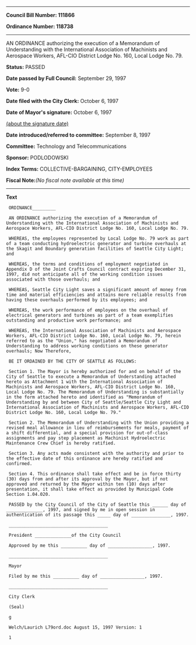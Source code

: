 

********

**Council Bill Number: 111866**
   
**Ordinance Number: 118738**
********

 AN ORDINANCE authorizing the execution of a Memorandum of Understanding with the International Association of Machinists and Aerospace Workers, AFL-CIO District Lodge No. 160, Local Lodge No. 79.

**Status:** PASSED
   
**Date passed by Full Council:** September 29, 1997
   
**Vote:** 9-0
   
**Date filed with the City Clerk:** October 6, 1997
   
**Date of Mayor's signature:** October 6, 1997
   
[(about the signature date)](/~public/approvaldate.htm)
   
   
   
**Date introduced/referred to committee:** September 8, 1997
   
**Committee:** Technology and Telecommunications
   
**Sponsor:** PODLODOWSKI
   
   
**Index Terms:** COLLECTIVE-BARGAINING, CITY-EMPLOYEES

**Fiscal Note:**_(No fiscal note available at this time)_

********

**Text**
   
```
 ORDINANCE_________

 AN ORDINANCE authorizing the execution of a Memorandum of Understanding with the International Association of Machinists and Aerospace Workers, AFL-CIO District Lodge No. 160, Local Lodge No. 79.

 WHEREAS, the employees represented by Local Lodge No. 79 work as part of a team conducting hydroelectric generator and turbine overhauls at the Skagit and Boundary generation facilities of Seattle City Light; and

 WHEREAS, the terms and conditions of employment negotiated in Appendix D of the Joint Crafts Council contract expiring December 31, 1997, did not anticipate all of the working condition issues associated with those overhauls; and

 WHEREAS, Seattle City Light saves a significant amount of money from time and material efficiencies and attains more reliable results from having these overhauls performed by its employees; and

 WHEREAS, the work performance of employees on the overhaul of electrical generators and turbines as part of a team exemplifies outstanding and productive work performance; and

 WHEREAS, the International Association of Machinists and Aerospace Workers, AFL-CIO District Lodge No. 160, Local Lodge No. 79, herein referred to as the "Union," has negotiated a Memorandum of Understanding to address working conditions on these generator overhauls; Now Therefore,

 BE IT ORDAINED BY THE CITY OF SEATTLE AS FOLLOWS:

 Section 1. The Mayor is hereby authorized for and on behalf of the City of Seattle to execute a Memorandum of Understanding attached hereto as Attachment 1 with the International Association of Machinists and Aerospace Workers, AFL-CIO District Lodge No. 160, Local Lodge No. 79. The Memorandum of Understanding is substantially in the form attached hereto and identified as "Memorandum of Understanding by and between City of Seattle/Seattle City Light and International Association of Machinists and Aerospace Workers, AFL-CIO District Lodge No. 160, Local Lodge No. 79."

 Section 2. The Memorandum of Understanding with the Union providing a revised meal allowance in lieu of reimbursements for meals, payment of a shift differential, and a special provision for out-of-class assignments and pay step placement as Machinist Hydroelectric Maintenance Crew Chief is hereby ratified.

 Section 3. Any acts made consistent with the authority and prior to the effective date of this ordinance are hereby ratified and confirmed.

 Section 4. This ordinance shall take effect and be in force thirty (30) days from and after its approval by the Mayor, but if not approved and returned by the Mayor within ten (10) days after presentation, it shall take effect as provided by Municipal Code Section 1.04.020.

 PASSED by the City Council of the City of Seattle this ______ day of ______________, 1997, and signed by me in open session in authentication of its passage this _____ day of _______________, 1997.

 ______________________________________

 President ______________of the City Council

 Approved by me this __________ day of _________________, 1997.

 ______________________________________

 Mayor

 Filed by me this __________ day of _________________, 1997.

 ______________________________________

 City Clerk

 (Seal)

 g

 Welch/Laurich L79ord.doc August 15, 1997 Version: 1

 1

```
